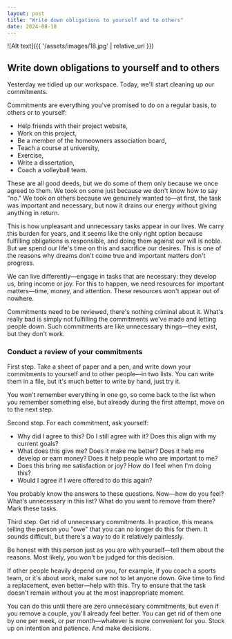 ```yaml
---
layout: post
title: "Write down obligations to yourself and to others"
date: 2024-08-18
---
```


![Alt text]({{ '/assets/images/18.jpg' | relative_url }})

## Write down obligations to yourself and to others

Yesterday we tidied up our workspace. Today, we'll start cleaning up our commitments.

Commitments are everything you've promised to do on a regular basis, to others or to yourself:

- Help friends with their project website,
- Work on this project,
- Be a member of the homeowners association board,
- Teach a course at university,
- Exercise,
- Write a dissertation,
- Coach a volleyball team.

These are all good deeds, but we do some of them only because we once agreed to them. We took on some just because we don't know how to say "no." We took on others because we genuinely wanted to—at first, the task was important and necessary, but now it drains our energy without giving anything in return.

This is how unpleasant and unnecessary tasks appear in our lives. We carry this burden for years, and it seems like the only right option because fulfilling obligations is responsible, and doing them against our will is noble. But we spend our life's time on this and sacrifice our desires. This is one of the reasons why dreams don't come true and important matters don't progress.

We can live differently—engage in tasks that are necessary: they develop us, bring income or joy. For this to happen, we need resources for important matters—time, money, and attention. These resources won't appear out of nowhere.

Commitments need to be reviewed, there's nothing criminal about it. What's really bad is simply not fulfilling the commitments we've made and letting people down. Such commitments are like unnecessary things—they exist, but they don't work.

### Conduct a review of your commitments

First step. Take a sheet of paper and a pen, and write down your commitments to yourself and to other people—in two lists. You can write them in a file, but it's much better to write by hand, just try it.

You won't remember everything in one go, so come back to the list when you remember something else, but already during the first attempt, move on to the next step.

Second step. For each commitment, ask yourself:

- Why did I agree to this? Do I still agree with it? Does this align with my current goals?
- What does this give me? Does it make me better? Does it help me develop or earn money? Does it help people who are important to me?
- Does this bring me satisfaction or joy? How do I feel when I'm doing this?
- Would I agree if I were offered to do this again?

You probably know the answers to these questions. Now—how do you feel? What's unnecessary in this list? What do you want to remove from there? Mark these tasks.

Third step. Get rid of unnecessary commitments. In practice, this means telling the person you "owe" that you can no longer do this for them. It sounds difficult, but there's a way to do it relatively painlessly.

Be honest with this person just as you are with yourself—tell them about the reasons. Most likely, you won't be judged for this decision.

If other people heavily depend on you, for example, if you coach a sports team, or it's about work, make sure not to let anyone down. Give time to find a replacement, even better—help with this. Try to ensure that the task doesn't remain without you at the most inappropriate moment.

You can do this until there are zero unnecessary commitments, but even if you remove a couple, you'll already feel better. You can get rid of them one by one per week, or per month—whatever is more convenient for you. Stock up on intention and patience. And make decisions.